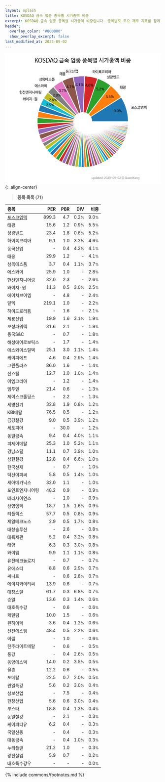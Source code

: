 ```yaml
---
layout: splash
title: KOSDAQ 금속 업종 종목별 시가총액 비중
excerpt: KOSDAQ 금속 업종 종목별 시가총액 비중입니다. 종목별로 주요 재무 지표를 함께 표시합니다.
header:
  overlay_color: "#800000"
  show_overlay_excerpt: false
last_modified_at: 2025-09-02
---
```



![KOSDAQ 금속 업종 종목별 시가총액 비중](/stats/sector/images/kosdaq_업종_금속_종목.png){: .align-center}


> **종목 목록 (71)**<a id="list"></a>

| **종목** | **PER** | **PBR** | **DIV** | **비중** |
| :------- | ------: | ------: | ------: | -------: |
| [포스코엠텍](/009520/) | 899.3 | 4.7 | 0.2<small>%</small> | 9.0<small>%</small> |
| 태광 | 15.6 | 1.2 | 0.9<small>%</small> | 5.5<small>%</small> |
| 성광벤드 | 23.4 | 1.8 | 0.6<small>%</small> | 5.2<small>%</small> |
| 하이록코리아 | 9.1 | 1.0 | 3.2<small>%</small> | 4.6<small>%</small> |
| 동국산업 | - | 0.4 | 4.2<small>%</small> | 4.1<small>%</small> |
| 태웅 | 29.9 | 1.2 | - | 4.1<small>%</small> |
| 삼목에스폼 | 3.7 | 0.4 | 1.1<small>%</small> | 3.7<small>%</small> |
| 에스와이 | 25.9 | 1.0 | - | 2.8<small>%</small> |
| 한선엔지니어링 | 32.0 | 2.3 | - | 2.6<small>%</small> |
| 와이지-원 | 11.3 | 0.5 | 3.0<small>%</small> | 2.5<small>%</small> |
| 에이치브이엠 | - | 4.8 | - | 2.4<small>%</small> |
| 알멕 | 219.1 | 1.0 | - | 2.2<small>%</small> |
| 하이드로리튬 | - | 1.6 | - | 2.1<small>%</small> |
| 제룡산업 | 19.9 | 1.6 | 3.1<small>%</small> | 1.9<small>%</small> |
| 보성파워텍 | 31.6 | 2.1 | - | 1.9<small>%</small> |
| 동국S&C | - | 0.7 | - | 1.8<small>%</small> |
| 해성에어로보틱스 | - | 1.7 | - | 1.4<small>%</small> |
| 에스와이스틸텍 | 25.1 | 3.0 | 1.1<small>%</small> | 1.4<small>%</small> |
| 케이피에프 | 4.6 | 0.4 | 2.9<small>%</small> | 1.4<small>%</small> |
| 그린플러스 | 86.0 | 1.6 | - | 1.4<small>%</small> |
| 신스틸 | 12.7 | 1.0 | 1.0<small>%</small> | 1.4<small>%</small> |
| 이엠코리아 | - | 1.2 | - | 1.4<small>%</small> |
| 엠투엔 | 21.4 | 0.6 | - | 1.3<small>%</small> |
| 제이스코홀딩스 | - | 2.2 | - | 1.3<small>%</small> |
| 세명전기 | 32.8 | 1.9 | 0.8<small>%</small> | 1.2<small>%</small> |
| KBI메탈 | 76.5 | 0.5 | - | 1.2<small>%</small> |
| 금강철강 | 9.0 | 0.5 | 3.9<small>%</small> | 1.2<small>%</small> |
| 세토피아 | - | 30.0 | - | 1.2<small>%</small> |
| 동일금속 | 9.4 | 0.4 | 4.0<small>%</small> | 1.1<small>%</small> |
| 피제이메탈 | 25.3 | 1.0 | 5.2<small>%</small> | 1.1<small>%</small> |
| 경남스틸 | 11.1 | 0.7 | 3.9<small>%</small> | 1.0<small>%</small> |
| 삼현철강 | 12.8 | 0.4 | 6.6<small>%</small> | 1.0<small>%</small> |
| 한국선재 | - | 0.7 | - | 1.0<small>%</small> |
| 덕신이피씨 | 5.8 | 0.5 | 1.4<small>%</small> | 1.0<small>%</small> |
| 세아메카닉스 | 32.0 | 1.1 | - | 1.0<small>%</small> |
| 포인트엔지니어링 | 48.2 | 0.9 | - | 0.9<small>%</small> |
| 테라사이언스 | - | 1.0 | - | 0.9<small>%</small> |
| 삼영엠텍 | 18.7 | 1.5 | 1.6<small>%</small> | 0.9<small>%</small> |
| 티플랙스 | 57.7 | 0.5 | 0.8<small>%</small> | 0.9<small>%</small> |
| 제일테크노스 | 2.9 | 0.5 | 1.7<small>%</small> | 0.8<small>%</small> |
| 대창솔루션 | - | 2.6 | - | 0.8<small>%</small> |
| 대륙제관 | 5.2 | 0.4 | 3.2<small>%</small> | 0.8<small>%</small> |
| 태양 | 6.3 | 0.3 | 3.0<small>%</small> | 0.8<small>%</small> |
| 와이엠 | 9.9 | 1.1 | 1.1<small>%</small> | 0.8<small>%</small> |
| 유진테크놀로지 | - | 0.7 | - | 0.7<small>%</small> |
| 유에스티 | 8.8 | 0.6 | 2.9<small>%</small> | 0.7<small>%</small> |
| 쎄니트 | - | 0.6 | 2.8<small>%</small> | 0.7<small>%</small> |
| 에이치와이티씨 | 13.9 | 0.6 | - | 0.7<small>%</small> |
| 대창스틸 | 61.7 | 0.3 | 6.8<small>%</small> | 0.7<small>%</small> |
| 승일 | 13.6 | 0.3 | 1.4<small>%</small> | 0.6<small>%</small> |
| 대호특수강 | - | 0.6 | - | 0.6<small>%</small> |
| 케일럼 | 10.0 | 1.5 | - | 0.6<small>%</small> |
| 윈하이텍 | 3.6 | 0.4 | 1.2<small>%</small> | 0.6<small>%</small> |
| 신진에스엠 | 48.4 | 0.5 | 2.2<small>%</small> | 0.6<small>%</small> |
| 이렘 | - | 1.0 | - | 0.6<small>%</small> |
| 한주라이트메탈 | - | 0.6 | - | 0.5<small>%</small> |
| 풍강 | - | 0.4 | 2.6<small>%</small> | 0.5<small>%</small> |
| 동양에스텍 | 14.0 | 0.2 | 3.5<small>%</small> | 0.5<small>%</small> |
| 율촌 | 12.2 | 0.6 | - | 0.5<small>%</small> |
| 포메탈 | 22.5 | 0.7 | 2.0<small>%</small> | 0.5<small>%</small> |
| 원일특강 | 5.6 | 0.2 | 3.0<small>%</small> | 0.4<small>%</small> |
| 삼보산업 | - | 7.5 | - | 0.4<small>%</small> |
| 한창산업 | 5.6 | 0.6 | 3.0<small>%</small> | 0.4<small>%</small> |
| 부스타 | 18.8 | 0.4 | 1.3<small>%</small> | 0.4<small>%</small> |
| 동일철강 | - | 2.1 | - | 0.3<small>%</small> |
| 케이피티유 | 6.2 | 0.4 | - | 0.3<small>%</small> |
| 국일신동 | - | 0.4 | - | 0.3<small>%</small> |
| 대동금속 | - | 0.4 | 1.0<small>%</small> | 0.3<small>%</small> |
| 누리플랜 | 21.2 | 1.0 | - | 0.3<small>%</small> |
| 광진실업 | 5.9 | 0.7 | - | 0.2<small>%</small> |
| 대호특수강우 | - | - | - | 0.0<small>%</small> |

{% include commons/footnotes.md %}